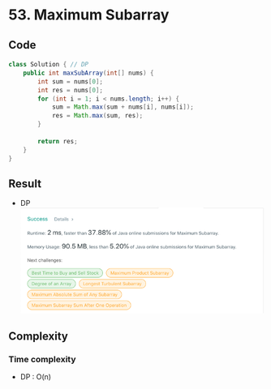# 53. Maximum Subarray
## Code
```java
class Solution { // DP
    public int maxSubArray(int[] nums) {
        int sum = nums[0];
        int res = nums[0];
        for (int i = 1; i < nums.length; i++) {
            sum = Math.max(sum + nums[i], nums[i]);
            res = Math.max(sum, res);
        }

        return res;
    }
}
```
## Result
- DP
![img.png](img.png)
## Complexity
### Time complexity
- DP : O(n)